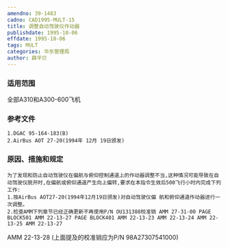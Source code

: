 ```yaml
---
amendno: 39-1483
cadno: CAD1995-MULT-15
title: 调整自动驾驶仪作动器
publishdate: 1995-10-06
effdate: 1995-10-06
tags: MULT
categories: 华东管理局
author: 薛平贝
---
```


### 适用范围 
全部A310和A300-600飞机

### 参考文件
    1.DGAC 95-164-183(B) 
    2.AirBus AOT 27-20(1994年 12月 19日颁发) 

### 原因、措施和规定 
    为了发现和防止自动驾驶仪在偏航与俯仰控制通道上的作动器调整不当,这种情况可能导致在自动驾驶仪脱开时,在偏航或俯仰通道产生向上偏转,要求在本指令生效后500飞行小时内完成下列工作: 
    1.按AirBus AOT27-20(1994年12月19日颁发)对自动驾驶仪偏 航和俯仰通道作动器进行一次调整。 
    2.检查AMM下列章节已经正确更新不再使用P/N OU131388校准销 AMM 27-31-00 PAGE BLOCK501 AMM 22-13-27 PAGE BLOCK401 AMM 22-13-23 AMM 22-13-24 AMM 22-13-25 AMM 22-13-27 
       
AMM 22-13-28 (上面提及的校准销应为P/N 98A27307541000)
